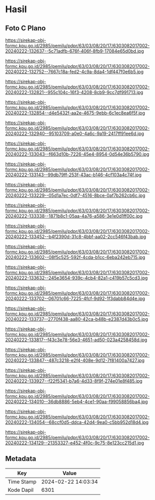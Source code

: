 # Hasil

## Foto C Plano

https://sirekap-obj-formc.kpu.go.id/2985/pemilu/pdpr/63/03/08/20/17/6303082017002-20240222-132637--5c71adfb-676f-406f-8fb9-17084e65d0bd.jpg

https://sirekap-obj-formc.kpu.go.id/2985/pemilu/pdpr/63/03/08/20/17/6303082017002-20240222-132752--7667c18a-fed2-4c9a-8da4-1df447f0e6b5.jpg

https://sirekap-obj-formc.kpu.go.id/2985/pemilu/pdpr/63/03/08/20/17/6303082017002-20240222-132821--955c104c-16f3-4208-8cb9-9cc7df991713.jpg

https://sirekap-obj-formc.kpu.go.id/2985/pemilu/pdpr/63/03/08/20/17/6303082017002-20240222-132854--d4e5432f-aa2e-4675-9ebb-6c1ec8ea6f5f.jpg

https://sirekap-obj-formc.kpu.go.id/2985/pemilu/pdpr/63/03/08/20/17/6303082017002-20240222-132940--95103709-a0e0-4a6c-9a19-2417ff91ee6d.jpg

https://sirekap-obj-formc.kpu.go.id/2985/pemilu/pdpr/63/03/08/20/17/6303082017002-20240222-133043--f663d10b-7226-45e4-8954-0d54e36b5790.jpg

https://sirekap-obj-formc.kpu.go.id/2985/pemilu/pdpr/63/03/08/20/17/6303082017002-20240222-133143--99db79ff-253f-43ac-b146-4cf103a4c74f.jpg

https://sirekap-obj-formc.kpu.go.id/2985/pemilu/pdpr/63/03/08/20/17/6303082017002-20240222-133229--05d1a7ec-0df7-4516-8bce-0af7b262cb6c.jpg

https://sirekap-obj-formc.kpu.go.id/2985/pemilu/pdpr/63/03/08/20/17/6303082017002-20240222-133338--1871b8c1-05aa-4a76-a586-3e1e0d1ff00c.jpg

https://sirekap-obj-formc.kpu.go.id/2985/pemilu/pdpr/63/03/08/20/17/6303082017002-20240222-133452--b4f2390d-31c8-4bbf-aa02-2cc546f43bab.jpg

https://sirekap-obj-formc.kpu.go.id/2985/pemilu/pdpr/63/03/08/20/17/6303082017002-20240222-133602--08f5c525-592f-4cda-b1cc-6eba242eb715.jpg

https://sirekap-obj-formc.kpu.go.id/2985/pemilu/pdpr/63/03/08/20/17/6303082017002-20240222-133632--245e3654-939c-4cb4-82a1-c419b57c5cd3.jpg

https://sirekap-obj-formc.kpu.go.id/2985/pemilu/pdpr/63/03/08/20/17/6303082017002-20240222-133702--06701c66-7225-4fcf-9d92-1f3dabb84d4e.jpg

https://sirekap-obj-formc.kpu.go.id/2985/pemilu/pdpr/63/03/08/20/17/6303082017002-20240222-133737--2770f438-aa80-42ca-b48b-e2387d43b0c5.jpg

https://sirekap-obj-formc.kpu.go.id/2985/pemilu/pdpr/63/03/08/20/17/6303082017002-20240222-133817--f43c3e78-56e3-4651-ad50-023a4258458d.jpg

https://sirekap-obj-formc.kpu.go.id/2985/pemilu/pdpr/63/03/08/20/17/6303082017002-20240222-133847--487c3218-e2f4-408e-9d12-7f81400a7427.jpg

https://sirekap-obj-formc.kpu.go.id/2985/pemilu/pdpr/63/03/08/20/17/6303082017002-20240222-133927--f22f5341-b7a6-4d33-8f9f-274e01e8f485.jpg

https://sirekap-obj-formc.kpu.go.id/2985/pemilu/pdpr/63/03/08/20/17/6303082017002-20240222-134010--36db8886-5eb4-4ce1-90aa-f99058856ba4.jpg

https://sirekap-obj-formc.kpu.go.id/2985/pemilu/pdpr/63/03/08/20/17/6303082017002-20240222-134054--68ccf0d5-ddca-42d4-9ea0-c5bb952d18d4.jpg

https://sirekap-obj-formc.kpu.go.id/2985/pemilu/pdpr/63/03/08/20/17/6303082017002-20240222-134129--21353327-e452-4f0c-9c75-8e123cc215d1.jpg


## Metadata

| Key        | Value               |
| ---------- | ------------------- |
| Time Stamp | 2024-02-22 14:03:34 |
| Kode Dapil | 6301                |



